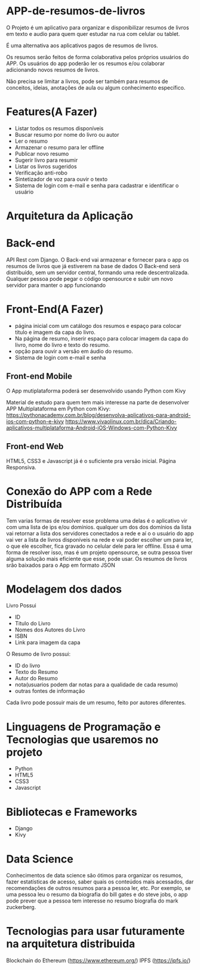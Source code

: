 # APP-de-resumos-de-livros

O Projeto é um aplicativo para organizar e disponibilizar resumos de livros em texto e audio para quem quer estudar na rua com celular ou tablet.

É uma alternativa aos aplicativos pagos de resumos de livros.

Os resumos serão feitos de forma colaborativa pelos próprios usuários do APP. Os usuários do app poderão ler os resumos e/ou colaborar adicionando novos resumos de livros.

Não precisa se limitar a livros, pode ser também para resumos de conceitos, ideias, anotações de aula ou algum conhecimento específico.

# Features(A Fazer)

- Listar todos os resumos disponíveis
- Buscar resumo por nome do livro ou autor
- Ler o resumo
- Armazenar o resumo para ler offline
- Publicar novo resumo
- Sugerir livro para resumir
- Listar os livros sugeridos
- Verificação anti-robo
- Sintetizador de voz para ouvir o texto
- Sistema de login com e-mail e senha para cadastrar e identificar o usuário

# Arquitetura da Aplicação

# Back-end

API Rest com Django.
O Back-end vai armazenar e fornecer para o app os resumos de livros que já estiverem na base de dados
O Back-end será distribuído, sem um servidor central, formando uma rede descentralizada. 
Qualquer pessoa pode pegar o código opensource e subir um novo servidor para manter o app funcionando

# Front-End(A Fazer)

- página inicial com um catálogo dos resumos e espaço para colocar titulo e imagem da capa do livro.
- Na página de resumo, inserir espaço para colocar imagem da capa do livro, nome do livro e texto do resumo.
- opção para ouvir a versão em áudio do resumo.
- Sistema de login com e-mail e senha


## Front-end Mobile

O App mutiplataforma poderá ser desenvolvido usando Python com Kivy

Material de estudo para quem tem mais interesse na parte de desenvolver APP Multiplataforma em Python com Kivy: https://pythonacademy.com.br/blog/desenvolva-aplicativos-para-android-ios-com-python-e-kivy
https://www.vivaolinux.com.br/dica/Criando-aplicativos-multiplataforma-Android-iOS-Windows-com-Python-Kivy

## Front-end Web

HTML5, CSS3 e Javascript já é o suficiente pra versão inicial.
Página Responsiva.

# Conexão do APP com a Rede Distribuída

Tem varias formas de resolver esse problema
uma delas é o aplicativo vir com uma lista de ips e/ou domínios.
qualquer um dos dos domínios da lista vai retornar a lista dos servidores conectados a rede e aí o o usuário do app vai ver a lista de livros disponíveis na rede e vai poder escolher um para ler, o que ele escolher, fica gravado no celular dele para ler offline.
Essa é uma forma de resolver isso, mas é um projeto opensource, se outra pessoa tiver alguma solução mais eficiente que esse, pode usar.
Os resumos de livros srão baixados para o App em formato JSON

# Modelagem dos dados

Livro Possui

- ID
- Titulo do Livro
- Nomes dos Autores do Livro
- ISBN
- Link para imagem da capa

O Resumo de livro possui:

- ID do livro
- Texto do Resumo
- Autor do Resumo
- nota(usuarios podem dar notas para a qualidade de cada resumo)
- outras fontes de informação

Cada livro pode possuir mais de um resumo, feito por autores diferentes.

# Linguagens de Programação e Tecnologias que usaremos no projeto

- Python
- HTML5
- CSS3
- Javascript

# Bibliotecas e Frameworks

- Django
- Kivy

# Data Science

Conhecimentos de data science são ótimos para organizar os resumos, fazer estatísticas de acesso, saber quais os conteúdos mais acessados, dar recomendações de outros resumos para a pessoa ler, etc. Por exemplo, se uma pessoa leu o resumo da biografia do bill gates e do steve jobs, o app pode prever que a pessoa tem interesse no resumo biografia do mark zuckerberg.

# Tecnologias para usar futuramente na arquitetura distribuida

Blockchain do Ethereum (https://www.ethereum.org/)
IPFS (https://ipfs.io/)
